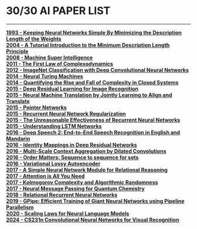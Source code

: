 # 30/30 AI PAPER LIST


<!-- WARNING: THIS FILE WAS AUTOGENERATED! DO NOT EDIT! -->

------------------------------------------------------------------------

[**1993 - Keeping Neural Networks Simple By Minimizing the Description
Length of the Weights<br>**](./mdlp.html) [**2004 - A Tutorial
Introduction to the Minimum Description Length
Principle<br>**](./mdlp.html) [**2008 - Machine Super
Intelligence<br>**](./msi.html) [**2011 - The First Law of
Complexodynamics<br>**](./flc.html) [**2012 - ImageNet Classification
with Deep Convolutional Neural Networks<br>**](./imagenet.html)
[**2014 - Neural Turing Machines<br>**](./ntm.html) [**2014 -
Quantifying the Rise and Fall of Complexity in Closed
Systems<br>**](./complexityinclose.html) [**2015 - Deep Residual
Learning for Image Recognition<br>**](./drlforrecogniton.html) [**2015 -
Neural Machine Translation by Jointly Learning to Align and
Translate<br>**](./nmt.html) [**2015 - Pointer Networks<br>**]()
[**2015 - Recurrent Neural Network Regularization<br>**]() [**2015 - The
Unreasonable Effectiveness of Recurrent Neural Networks<br>**]()
[**2015 - Understanding LSTM Networks<br>**]() [**2016 - Deep Speech 2:
End-to-End Speech Recognition in English and Mandarin<br>**]() [**2016 -
Identity Mappings in Deep Residual Networks<br>**]() [**2016 -
Multi-Scale Context Aggregation by Dilated Convolutions<br>**]()
[**2016 - Order Matters: Sequence to sequence for sets<br>**]()
[**2016 - Variational Lossy Autoencoder<br>**]() [**2017 - A Simple
Neural Network Module for Relational Reasoning<br>**]() [**2017 -
Attention is All You Need<br>**]() [**2017 - Kolmogorov Complexity and
Algorithmic Randomness<br>**]() [**2017 - Neural Message Passing for
Quantum Chemistry<br>**]() [**2018 - Relational Recurrent Neural
Networks<br>**]() [**2019 - GPipe: Efficient Training of Giant Neural
Networks using Pipeline Parallelism<br>**]() [**2020 - Scaling Laws for
Neural Language Models<br>**]() [**2024 - CS231n Convolutional Neural
Networks for Visual Recognition<br>**]() <br><br>

<!-- WARNING: THIS FILE WAS AUTOGENERATED! DO NOT EDIT! -->

<!-- WARNING: THIS FILE WAS AUTOGENERATED! DO NOT EDIT! -->
